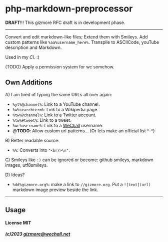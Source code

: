 # php-markdown-preprocessor


**DRAFT**!!!
This gizmore RFC draft is in development phase.

---

Convert and edit markdown-like files;
Extend them with Smileys.
Add custom patterns like `%aa%username_here%`.
Transpile to ASCIICode, youTube description and Markdown.

Used in my *CI*. :)

(TODO) Apply a permission system for wc somehow.



## Own Additions

A) I am tired of typing the same URLs all over again:

 - `%yt%@channel%`: Link to a YouTube channel.
 - `%w%searchterm%`: Link to a Wikipedia page.
 - `%tw%@channel%`: Link to a Twitter account.
 - `%tw%#tweet%`: Link to a tweet.
 - `%wc%username%`: Link to a [WeChall](https://www.wechall.net) username.
 - @**TODO**: Allow custom url patterns... (Or lets make an official list ^-^)
 

B) Better readable source:
 
 - `%%`: Converts into `"<br/>\n"`.
 
 
C) Smileys like `:)` can be ignored or become:
github smileys, markdown images, utf8smileys.
 
 
D) Ideas?
 
 - `%dd%gizmore.org%`: make a link to `//gizmore.org`. Put a `![text](url)` markdown image preview beside the link.
 
 
---

## Usage




#### License MIT
##### (c)2023 gizmore@wechall.net
